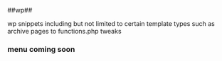 ##wp##

wp snippets including but not limited to certain template types such as archive pages to functions.php tweaks

### menu coming soon ###


